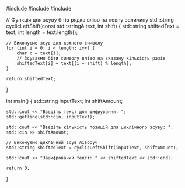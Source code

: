 #include <iostream>
#include <string>
#include <bitset>

// Функція для зсуву бітів рядка вліво на певну величину
std::string cyclicLeftShift(const std::string& text, int shift) {
    std::string shiftedText = text;
    int length = text.length();

    // Виконуємо зсув для кожного символу
    for (int i = 0; i < length; i++) {
        char c = text[i];
        // Зсуваємо біти символу вліво на вказану кількість разів
        shiftedText[i] = text[(i + shift) % length];
    }

    return shiftedText;
}

int main() {
    std::string inputText;
    int shiftAmount;

    std::cout << "Введіть текст для шифрування: ";
    std::getline(std::cin, inputText);

    std::cout << "Введіть кількість позицій для циклічного зсуву: ";
    std::cin >> shiftAmount;

    // Виконуємо циклічний зсув ліворуч
    std::string shiftedText = cyclicLeftShift(inputText, shiftAmount);

    std::cout << "Зашифрований текст: " << shiftedText << std::endl;

    return 0;
}
